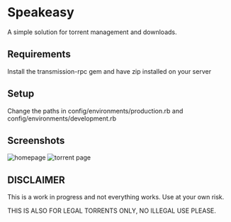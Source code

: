 # Speakeasy
A simple solution for torrent management and downloads.

## Requirements

Install the transmission-rpc gem and have zip installed on your server

## Setup

Change the paths in config/environments/production.rb and config/environments/development.rb

## Screenshots
![homepage](https://i.imgur.com/tdSWtpe.png)
![torrent page](https://i.imgur.com/B0cgneX.png)

## DISCLAIMER

This is a work in progress and not everything works. Use at your own risk.

THIS IS ALSO FOR LEGAL TORRENTS ONLY, NO ILLEGAL USE PLEASE.
